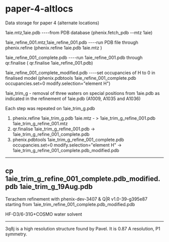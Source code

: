 # paper-4-altlocs
Data storage for paper 4 (alternate locations)

1aie.mtz,1aie.pdb   ----from PDB database (phenix.fetch_pdb --mtz 1aie)

1aie_refine_001.mtz,1aie_refine_001.pdb  ----run PDB file through phenix.refine (phenix.refine 1aie.pdb 1aie.mtz )

1aie_refine_001_complete.pdb  ----run 1aie_refine_001.pdb through qr.finalise ( qr.finalise 1aie_refine_001.pdb)

1aie_refine_001_complete_modified.pdb  ----set occupancies of H to 0 in finalised model (phenix.pdbtools 1aie_refine_001_complete.pdb occupancies.set=0 modify.selection="element H")

1aie_trim_g - removal of three waters on special positions from 1aie.pdb as indicated in the refinement of 1aie.pdb (A1009, A1035 and A1036)

Each step was repeated on 1aie_trim_g.pdb 

1. phenix.refine 1aie_trim_g.pdb 1aie.mtz  - > 1aie_trim_g_refine_001.pdb 1aie_trim_g_refine_001.mtz
2. qr.finalise 1aie_trim_g_refine_001.pdb -> 1aie_trim_g_refine_001_complete.pdb
3. phenix.pdbtools 1aie_trim_g_refine_001_complete.pdb occupancies.set=0 modify.selection="element H" -> 1aie_trim_g_refine_001_complete.pdb_modified.pdb
 
----------------
cp 1aie_trim_g_refine_001_complete.pdb_modified.pdb 1aie_trim_g_19Aug.pdb
-----------------------
Terachem refinement with phenix-dev-3407 & Q|R v1.0-39-g395e87 starting from 1aie_trim_refine_001_complete.pdb_modified.pdb

HF-D3/6-31G+COSMO water solvent

-----------------------

3q8j is a high resolution structure found by Pavel.
It is 0.87 A resolution, P1 symmetry. 
